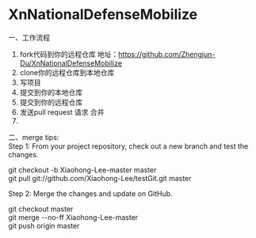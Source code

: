 # XnNationalDefenseMobilize

一、工作流程
1. fork代码到你的远程仓库   地址：https://github.com/Zhengjun-Du/XnNationalDefenseMobilize   
2. clone你的远程仓库到本地仓库  
3. 写项目  
4. 提交到你的本地仓库  
5. 提交到你的远程仓库  
6. 发送pull request 请求 合并  
7. 

二、merge tips:  
Step 1: From your project repository, check out a new branch and test the changes.  

git checkout -b Xiaohong-Lee-master master  
git pull git://github.com/Xiaohong-Lee/testGit.git master  

Step 2: Merge the changes and update on GitHub. 

git checkout master  
git merge --no-ff Xiaohong-Lee-master  
git push origin master
